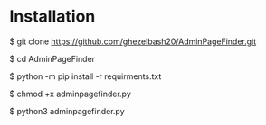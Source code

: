 # Installation 


$ git clone https://github.com/ghezelbash20/AdminPageFinder.git

$ cd AdminPageFinder

$ python -m pip install -r requirments.txt

$ chmod +x adminpagefinder.py

$ python3 adminpagefinder.py
